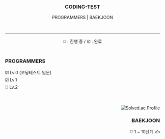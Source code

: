 <div align="center">

  ### CODING-TEST
  PROGRAMMERS | BAEKJOON  

  <br><hr>
  ◻️ : 진행 중 / ☑️ : 완료
  <br><br>
  
</div>

<div align="left">

  ### PROGRAMMERS
  ☑️ Lv.0 (코딩테스트 입문)  
  ☑️ Lv.1    
  ◻️ Lv.2
  
</div>
 
<br>

<div align="right">

  [![Solved.ac Profile](http://mazassumnida.wtf/api/v2/generate_badge?boj=solll)](https://solved.ac/solll)   
  ### BAEKJOON 
  ◻️ 1 ~ 10단계 ✍️

</div>
